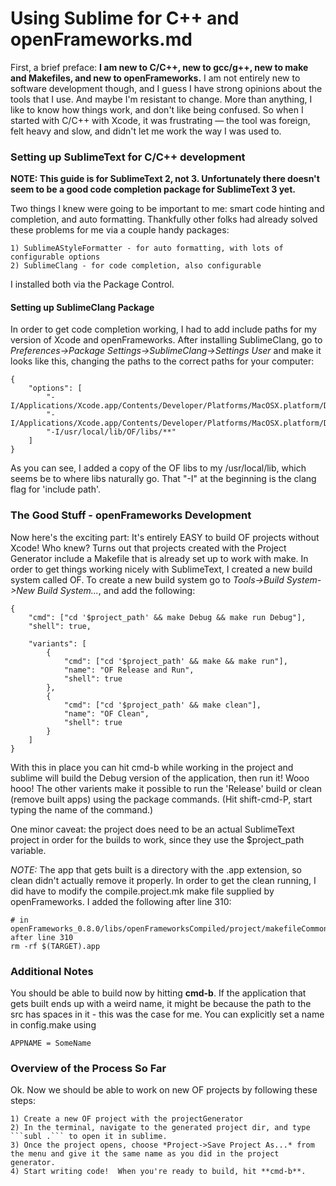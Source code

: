 # Using Sublime for C++ and openFrameworks.md

First, a brief preface:  **I am new to C/C++, new to gcc/g++, new to make and Makefiles, and new to openFrameworks.**  I am not entirely new to software development though, and I guess I have strong opinions about the tools that I use.  And maybe I'm resistant to change.  More than anything, I like to know how things work, and don't like being confused.  So when I started with C/C++ with Xcode, it was frustrating — the tool was foreign, felt heavy and slow, and didn't let me work the way I was used to.

### Setting up SublimeText for C/C++ development

**NOTE: This guide is for SublimeText 2, not 3.  Unfortunately there doesn't seem to be a good code completion package for SublimeText 3 yet.**

Two things I knew were going to be important to me: smart code hinting and completion, and auto formatting.  Thankfully other folks had already solved these problems for me via a couple handy packages:

    1) SublimeAStyleFormatter - for auto formatting, with lots of configurable options
    2) SublimeClang - for code completion, also configurable

I installed both via the Package Control.

#### Setting up SublimeClang Package

In order to get code completion working, I had to add include paths for my version of Xcode and openFrameworks.  After installing SublimeClang, go to *Preferences->Package Settings->SublimeClang->Settings User* and make it looks like this, changing the paths to the correct paths for your computer:

```
{
    "options": [ 
        "-I/Applications/Xcode.app/Contents/Developer/Platforms/MacOSX.platform/Developer/SDKs/MacOSX10.8.sdk/usr/include",
        "-I/Applications/Xcode.app/Contents/Developer/Platforms/MacOSX.platform/Developer/SDKs/MacOSX10.8.sdk/usr/include/c++/4.2.1",
        "-I/usr/local/lib/OF/libs/**"
    ]
}
```

As you can see, I added a copy of the OF libs to my /usr/local/lib, which seems be to where libs naturally go.  That "-I" at the beginning is the clang flag for 'include path'.

### The Good Stuff - openFrameworks Development

Now here's the exciting part:  It's entirely EASY to build OF projects without Xcode!  Who knew?  Turns out that projects created with the Project Generator include a Makefile that is already set up to work with make.  In order to get things working nicely with SublimeText, I created a new build system called OF.  To create a new build system go to *Tools->Build System->New Build System...*, and add the following:

```
{
    "cmd": ["cd '$project_path' && make Debug && make run Debug"],
    "shell": true,

    "variants": [
        { 
            "cmd": ["cd '$project_path' && make && make run"],
            "name": "OF Release and Run",
            "shell": true
        },
        { 
            "cmd": ["cd '$project_path' && make clean"],
            "name": "OF Clean",
            "shell": true
        }
    ]
}
```

With this in place you can hit cmd-b while working in the project and sublime will build the Debug version of the application, then run it!  Wooo hooo!  The other varients make it possible to run the 'Release' build or clean (remove built apps) using the package commands.  (Hit shift-cmd-P, start typing the name of the command.)

One minor caveat: the project does need to be an actual SublimeText project in order for the builds to work, since they use the $project_path variable.

*NOTE:* The app that gets built is a directory with the .app extension, so clean didn't actually remove it properly.  In order to get the clean running, I did have to modify the compile.project.mk make file supplied by openFrameworks.  I added the following after line 310:

```
# in openFrameworks_0.8.0/libs/openFrameworksCompiled/project/makefileCommon, after line 310
rm -rf $(TARGET).app
```

### Additional Notes

You should be able to build now by hitting **cmd-b**.  If the application that gets built ends up with a weird name, it might be because the path to the src has spaces in it - this was the case for me.  You can explicitly set a name in config.make using 

```
APPNAME = SomeName
```

### Overview of the Process So Far

Ok.  Now we should be able to work on new OF projects by following these steps:

    1) Create a new OF project with the projectGenerator
    2) In the terminal, navigate to the generated project dir, and type ```subl .``` to open it in sublime.
    3) Once the project opens, choose *Project->Save Project As...* from the menu and give it the same name as you did in the project generator.
    4) Start writing code!  When you're ready to build, hit **cmd-b**.